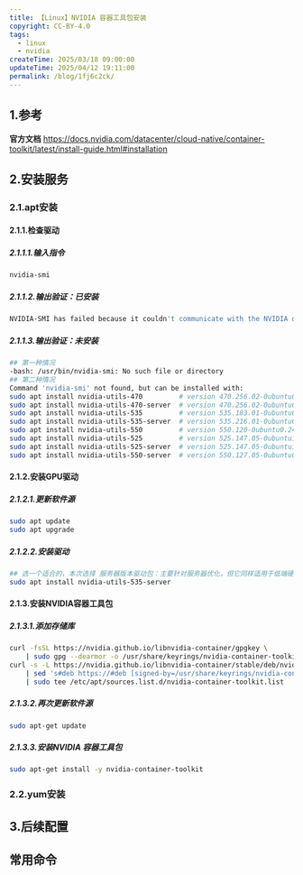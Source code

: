 ```yaml
---
title: 【Linux】NVIDIA 容器工具包安装
copyright: CC-BY-4.0
tags:
  - linux
  - nvidia
createTime: 2025/03/18 09:00:00
updateTime: 2025/04/12 19:11:00
permalink: /blog/1fj6c2ck/
---
```


## 1.参考

**官方文档**
https://docs.nvidia.com/datacenter/cloud-native/container-toolkit/latest/install-guide.html#installation

## 2.安装服务

### 2.1.apt安装

#### 2.1.1.检查驱动

##### 2.1.1.1.输入指令

```bash
nvidia-smi
```

##### 2.1.1.2.输出验证：已安装

```bash
NVIDIA-SMI has failed because it couldn't communicate with the NVIDIA driver. Make sure that the latest NVIDIA driver is installed and running.
```

##### 2.1.1.3.输出验证：未安装

```bash
## 第一种情况
-bash: /usr/bin/nvidia-smi: No such file or directory
## 第二种情况
Command 'nvidia-smi' not found, but can be installed with:
sudo apt install nvidia-utils-470         # version 470.256.02-0ubuntu0.24.04.1, or
sudo apt install nvidia-utils-470-server  # version 470.256.02-0ubuntu0.24.04.1
sudo apt install nvidia-utils-535         # version 535.183.01-0ubuntu0.24.04.1
sudo apt install nvidia-utils-535-server  # version 535.216.01-0ubuntu0.24.04.1
sudo apt install nvidia-utils-550         # version 550.120-0ubuntu0.24.04.1
sudo apt install nvidia-utils-525         # version 525.147.05-0ubuntu1
sudo apt install nvidia-utils-525-server  # version 525.147.05-0ubuntu1
sudo apt install nvidia-utils-550-server  # version 550.127.05-0ubuntu0.24.04.1
```

#### 2.1.2.安装GPU驱动

##### 2.1.2.1.更新软件源

```bash
sudo apt update
sudo apt upgrade
```

##### 2.1.2.2.安装驱动

```bash
## 选一个适合的，本次选择 服务器版本驱动包：主要针对服务器优化，但它同样适用于低端硬件，只是没有桌面驱动中的那些渲染功能。只要你的应用场景主要关注计算性能而非图形加速
sudo apt install nvidia-utils-535-server
```

#### 2.1.3.安装NVIDIA容器工具包

##### 2.1.3.1.添加存储库

```bash
curl -fsSL https://nvidia.github.io/libnvidia-container/gpgkey \
    | sudo gpg --dearmor -o /usr/share/keyrings/nvidia-container-toolkit-keyring.gpg
curl -s -L https://nvidia.github.io/libnvidia-container/stable/deb/nvidia-container-toolkit.list \
    | sed 's#deb https://#deb [signed-by=/usr/share/keyrings/nvidia-container-toolkit-keyring.gpg] https://#g' \
    | sudo tee /etc/apt/sources.list.d/nvidia-container-toolkit.list
```

##### 2.1.3.2.再次更新软件源

```bash
sudo apt-get update
```

##### 2.1.3.3.安装NVIDIA 容器工具包

```bash
sudo apt-get install -y nvidia-container-toolkit
```

### 2.2.yum安装

## 3.后续配置

## 常用命令
